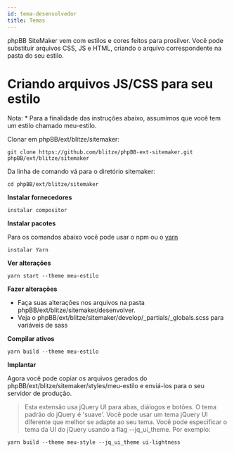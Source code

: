 ```yaml
---
id: tema-desenvolvedor
title: Temas
---
```


phpBB SiteMaker vem com estilos e cores feitos para prosilver. Você pode substituir arquivos CSS, JS e HTML, criando o arquivo correspondente na pasta do seu estilo.

# Criando arquivos JS/CSS para seu estilo

Nota: * Para a finalidade das instruções abaixo, assumimos que você tem um estilo chamado meu-estilo.

Clonar em phpBB/ext/blitze/sitemaker:

    git clone https://github.com/blitze/phpBB-ext-sitemaker.git phpBB/ext/blitze/sitemaker
    

Da linha de comando vá para o diretório sitemaker:

    cd phpBB/ext/blitze/sitemaker
    

**Instalar fornecedores**

    instalar compositor
    

**Instalar pacotes**

Para os comandos abaixo você pode usar o npm ou o [yarn](https://yarnpkg.com)

    instalar Yarn
    

**Ver alterações**

    yarn start --theme meu-estilo
    

**Fazer alterações**

* Faça suas alterações nos arquivos na pasta phpBB/ext/blitze/sitemaker/desenvolver.
* Veja o phpBB/ext/blitze/sitemaker/develop/_partials/_globals.scss para variáveis de sass

**Compilar ativos**

    yarn build --theme meu-estilo
    

**Implantar**

Agora você pode copiar os arquivos gerados do phpBB/ext/blitze/sitemaker/styles/meu-estilo e enviá-los para o seu servidor de produção.

> Esta extensão usa jQuery UI para abas, diálogos e botões. O tema padrão do jQuery é 'suave'. Você pode usar um tema jQuery UI diferente que melhor se adapte ao seu tema. Você pode especificar o tema da UI do jQuery usando a flag --jq_ui_theme. Por exemplo:

    yarn build --theme meu-style --jq_ui_theme ui-lightness